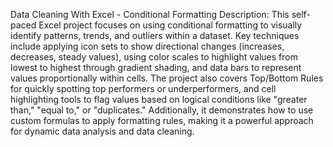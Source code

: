 Data Cleaning With Excel - Conditional Formatting
Description: This self-paced Excel project focuses on using conditional formatting to visually identify patterns, trends, and outliers within a dataset. Key techniques include applying icon sets to show directional changes (increases, decreases, steady values), using color scales to highlight values from lowest to highest through gradient shading, and data bars to represent values proportionally within cells. The project also covers Top/Bottom Rules for quickly spotting top performers or underperformers, and cell highlighting tools to flag values based on logical conditions like "greater than," "equal to," or "duplicates." Additionally, it demonstrates how to use custom formulas to apply formatting rules, making it a powerful approach for dynamic data analysis and data cleaning.
